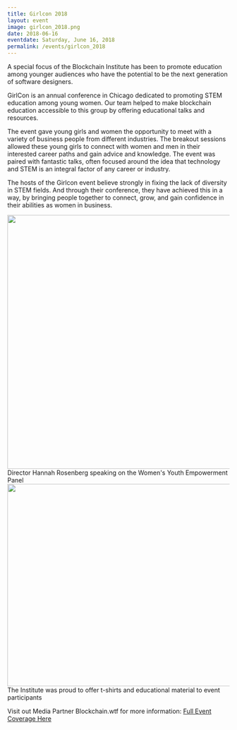 ```yaml
---
title: Girlcon 2018
layout: event
image: girlcon_2018.png
date: 2018-06-16
eventdate: Saturday, June 16, 2018
permalink: /events/girlcon_2018
---
```

A special focus of the Blockchain Institute has been to promote education among younger audiences who have the potential to be the next generation of software designers.

GirlCon is an annual conference in Chicago dedicated to promoting STEM education among young women. Our team helped to make blockchain education accessible to this group by offering educational talks and resources.

The event gave young girls and women the opportunity to meet with a variety of business people from different industries. The breakout sessions allowed these young girls to connect with women and men in their interested career paths and gain advice and knowledge. The event was paired with fantastic talks, often focused around the idea that technology and STEM is an integral factor of any career or industry.

The hosts of the Girlcon event believe strongly in fixing the lack of diversity in STEM fields. And through their conference, they have achieved this in a way, by bringing people together to connect, grow, and gain confidence in their abilities as women in business.

<img src="https://theblockchaininstitute.org/wp-content/uploads/2018/11/20180616_fjs_GirlCon_193-863x576.jpg" alt="" width="863" height="576" />
Director Hannah Rosenberg speaking on the Women's Youth Empowerment Panel

<img src="https://theblockchaininstitute.org/wp-content/uploads/2018/11/20180616_fjs_GirlCon_013-688x459.jpg" alt="" width="688" height="459" />
The Institute was proud to offer t-shirts and educational material to event participants

Visit out Media Partner Blockchain.wtf for more information: <a href="https://blockchain.wtf/2018/06/blog/introducing-blockchain-institute-chicago-girlcon/" target="_blank">Full Event Coverage Here</a>
